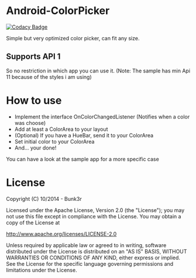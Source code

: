 # Android-ColorPicker

[![Codacy Badge](https://api.codacy.com/project/badge/Grade/5ddf9ecdba0f4f85a38e94e999880e45)](https://www.codacy.com/app/yombunker/Android-ColorPicker?utm_source=github.com&utm_medium=referral&utm_content=yombunker/Android-ColorPicker&utm_campaign=badger)

Simple but very optimized color picker, can fit any size.

## Supports API 1

So no restriction in which app you can use it.
(Note: The sample has min Api 11 because of the styles i am using)

# How to use

* Implement the interface OnColorChangedListener (Notifies when a color was choose)
* Add at least a ColorArea to your layout
* (Optional) If you have a HueBar, send it to your ColorArea
* Set initial color to your ColorArea
* And... your done!

You can have a look at the sample app for a more specific case

# License

Copyright (C) 10/2014 - Bunk3r

Licensed under the Apache License, Version 2.0 (the "License");
you may not use this file except in compliance with the License.
You may obtain a copy of the License at

   http://www.apache.org/licenses/LICENSE-2.0

Unless required by applicable law or agreed to in writing, software
distributed under the License is distributed on an "AS IS" BASIS,
WITHOUT WARRANTIES OR CONDITIONS OF ANY KIND, either express or implied.
See the License for the specific language governing permissions and
limitations under the License.